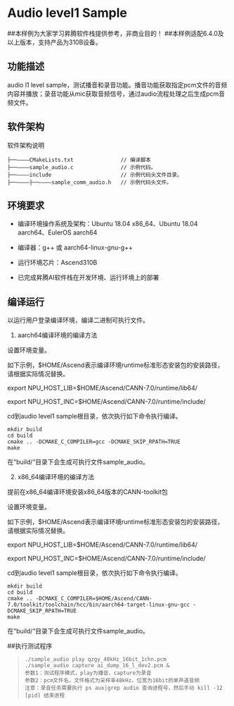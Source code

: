 # Audio level1 Sample

##本样例为大家学习昇腾软件栈提供参考，非商业目的！
##本样例适配6.4.0及以上版本，支持产品为310B设备。

## 功能描述
audio l1 level sample，测试播音和录音功能。播音功能获取指定pcm文件的音频内容并播放；录音功能从mic获取音频信号，通过audio流程处理之后生成pcm音频文件。

## 软件架构
软件架构说明
```
├──————CMakeLists.txt               // 编译脚本
├──————sample_audio.c               // 示例代码。
├──————include                      // 示例代码头文件目录。
├──————├──————sample_comm_audio.h   // 示例代码头文件。
```
## 环境要求

- 编译环境操作系统及架构：Ubuntu 18.04 x86_64、Ubuntu 18.04 aarch64、EulerOS aarch64

- 编译器：g++ 或 aarch64-linux-gnu-g++

- 运行环境芯片：Ascend310B

- 已完成昇腾AI软件栈在开发环境、运行环境上的部署

## 编译运行

以运行用户登录编译环境，编译二进制可执行文件。

1. aarch64编译环境的编译方法

设置环境变量。

如下示例，$HOME/Ascend表示编译环境runtime标准形态安装包的安装路径，请根据实际情况替换。

export NPU_HOST_LIB=$HOME/Ascend/CANN-7.0/runtime/lib64/

export NPU_HOST_INC=$HOME/Ascend/CANN-7.0/runtime/include/

cd到audio level1 sample根目录，依次执行如下命令执行编译。
```
mkdir build
cd build
cmake .. -DCMAKE_C_COMPILER=gcc -DCMAKE_SKIP_RPATH=TRUE
make
```
在“build/“目录下会生成可执行文件sample_audio。

2. x86_64编译环境的编译方法

提前在x86_64编译环境安装x86_64版本的CANN-toolkit包

设置环境变量。

如下示例，$HOME/Ascend表示编译环境runtime标准形态安装包的安装路径，请根据实际情况替换。

export NPU_HOST_LIB=$HOME/Ascend/CANN-7.0/runtime/lib64/

export NPU_HOST_INC=$HOME/Ascend/CANN-7.0/runtime/include/

cd到audio level1 sample根目录，依次执行如下命令执行编译。
```
mkdir build
cd build
cmake .. -DCMAKE_C_COMPILER=$HOME/Ascend/CANN-7.0/toolkit/toolchain/hcc/bin/aarch64-target-linux-gnu-gcc -DCMAKE_SKIP_RPATH=TRUE
make
```
在“build/“目录下会生成可执行文件sample_audio。

##执行测试程序

>     ./sample_audio play qzgy_48kHz_16bit_1chn.pcm
>     ./sample_audio capture ai_dump_16_l_dev2.pcm &
>     参数1：测试程序模式，play为播音，capture为录音
>     参数2：pcm文件名，文件格式为采样率48kHz，位宽为16bit的单声道音频
>     注意：录音任务需要执行 ps aux|grep audio 查询进程号，然后手动 kill -12 [pid] 结束进程